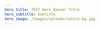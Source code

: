 ```yaml
---
hero_title: TEST Hero Banner Title
hero_subtitle: Subtitle
hero_image: /images/uploads/nature-bg.jpg
---
```

